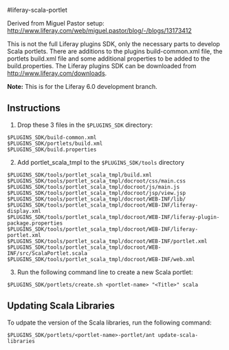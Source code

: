 #liferay-scala-portlet

Derived from Miguel Pastor setup:
http://www.liferay.com/web/miguel.pastor/blog/-/blogs/13173412

This is not the full Liferay plugins SDK, only the necessary parts to develop Scala portlets.
There are additions to the plugins build-common.xml file, the portlets build.xml file and some
additional properties to be added to the build.properties.  The Liferay plugins SDK can be downloaded
from http://www.liferay.com/downloads.

**Note:** This is for the Liferay 6.0 development branch.

## Instructions

1. Drop these 3 files in the `$PLUGINS_SDK` directory:

```
$PLUGINS_SDK/build-common.xml
$PLUGINS_SDK/portlets/build.xml
$PLUGINS_SDK/build.properties
```

2. Add portlet_scala_tmpl to the `$PLUGINS_SDK/tools` directory

```
$PLUGINS_SDK/tools/portlet_scala_tmpl/build.xml
$PLUGINS_SDK/tools/portlet_scala_tmpl/docroot/css/main.css
$PLUGINS_SDK/tools/portlet_scala_tmpl/docroot/js/main.js
$PLUGINS_SDK/tools/portlet_scala_tmpl/docroot/jsp/view.jsp
$PLUGINS_SDK/tools/portlet_scala_tmpl/docroot/WEB-INF/lib/
$PLUGINS_SDK/tools/portlet_scala_tmpl/docroot/WEB-INF/liferay-display.xml
$PLUGINS_SDK/tools/portlet_scala_tmpl/docroot/WEB-INF/liferay-plugin-package.properties
$PLUGINS_SDK/tools/portlet_scala_tmpl/docroot/WEB-INF/liferay-portlet.xml
$PLUGINS_SDK/tools/portlet_scala_tmpl/docroot/WEB-INF/portlet.xml
$PLUGINS_SDK/tools/portlet_scala_tmpl/docroot/WEB-INF/src/ScalaPortlet.scala
$PLUGINS_SDK/tools/portlet_scala_tmpl/docroot/WEB-INF/web.xml
```

3. Run the following command line to create a new Scala portlet:

```
$PLUGINS_SDK/portlets/create.sh <portlet-name> "<Title>" scala
```

## Updating Scala Libraries

To udpate the version of the Scala libraries, run the following command:

```
$PLUGINS_SDK/portlets/<portlet-name>-portlet/ant update-scala-libraries
```